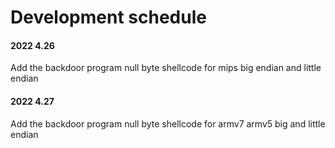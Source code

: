 # Development schedule
#### 2022 4.26
  Add the backdoor program  null byte shellcode for mips big endian and little endian
#### 2022 4.27
  Add the backdoor program  null byte shellcode for armv7 armv5 big and little endian

